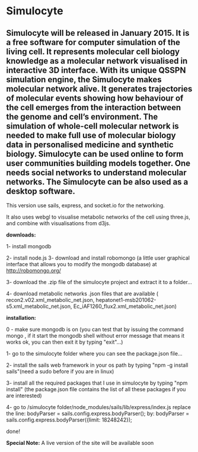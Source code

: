 # Simulocyte

## Simulocyte will be released in January 2015. It is a free software for computer simulation of the living cell. It represents molecular cell biology knowledge as a molecular network visualised in interactive 3D interface. With its unique QSSPN simulation engine, the Simulocyte makes molecular network alive. It generates trajectories of molecular events showing how behaviour of the cell emerges from the interaction between the genome and cell’s environment. The simulation of whole-cell molecular network is needed to make full use of molecular biology data in personalised medicine and synthetic biology. Simulocyte can be used online to form user communities building models together. One needs social networks to understand molecular networks. The Simulocyte can be also used as a desktop software.

This version use sails, express, and socket.io for the networking.

It also uses webgl to visualise metabolic networks of the cell using three.js, and combine with visualisations from d3js.

**downloads:**

1- install mongodb

2- install node.js 
3- download and install robomongo (a little user graphical interface that allows you to modify the mongodb database) at http://robomongo.org/

3- download the .zip file of the simulocyte project and extract it to a folder...

4- download metabolic networks .json files that are available ( recon2.v02.xml_metabolic_net.json,  hepatonet1-msb201062-s5.xml_metabolic_net.json, Ec_iAF1260_flux2.xml_metabolic_net.json)

**installation:**

0 - make sure mongodb is on (you can test that by issuing the command mongo , if it start the mongodb shell without error message that means it works ok, you can then exit it by typing "exit"...)

1- go to the simulocyte folder where you can see the package.json file...

2- install the sails web framework in your os path by typing  "npm -g install sails"(need a sudo before if you are in linux)

3- install all the required packages that I use in simulocyte by typing "npm install" (the package.json file contains the list of all these packages if you are interested)

4- go to /simulocyte folder/node_modules/sails/lib/express/index.js
replace the line: 
bodyParser = sails.config.express.bodyParser();
by:
bodyParser = sails.config.express.bodyParser({limit: 18248242});

done!

**Special Note:** A live version of the site will be available soon
